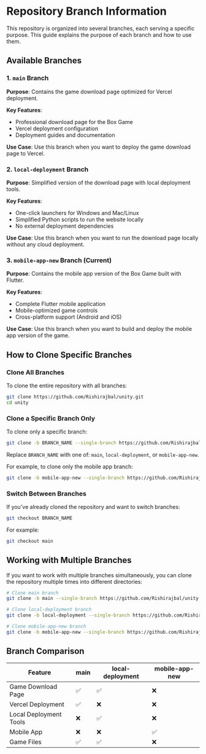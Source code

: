 # Repository Branch Information

This repository is organized into several branches, each serving a specific purpose. This guide explains the purpose of each branch and how to use them.

## Available Branches

### 1. `main` Branch

**Purpose**: Contains the game download page optimized for Vercel deployment.

**Key Features**:
- Professional download page for the Box Game
- Vercel deployment configuration
- Deployment guides and documentation

**Use Case**: Use this branch when you want to deploy the game download page to Vercel.

### 2. `local-deployment` Branch

**Purpose**: Simplified version of the download page with local deployment tools.

**Key Features**:
- One-click launchers for Windows and Mac/Linux
- Simplified Python scripts to run the website locally
- No external deployment dependencies

**Use Case**: Use this branch when you want to run the download page locally without any cloud deployment.

### 3. `mobile-app-new` Branch (Current)

**Purpose**: Contains the mobile app version of the Box Game built with Flutter.

**Key Features**:
- Complete Flutter mobile application
- Mobile-optimized game controls
- Cross-platform support (Android and iOS)

**Use Case**: Use this branch when you want to build and deploy the mobile app version of the game.

## How to Clone Specific Branches

### Clone All Branches

To clone the entire repository with all branches:

```bash
git clone https://github.com/Rishirajbal/unity.git
cd unity
```

### Clone a Specific Branch Only

To clone only a specific branch:

```bash
git clone -b BRANCH_NAME --single-branch https://github.com/Rishirajbal/unity.git
```

Replace `BRANCH_NAME` with one of: `main`, `local-deployment`, or `mobile-app-new`.

For example, to clone only the mobile app branch:

```bash
git clone -b mobile-app-new --single-branch https://github.com/Rishirajbal/unity.git
```

### Switch Between Branches

If you've already cloned the repository and want to switch branches:

```bash
git checkout BRANCH_NAME
```

For example:

```bash
git checkout main
```

## Working with Multiple Branches

If you want to work with multiple branches simultaneously, you can clone the repository multiple times into different directories:

```bash
# Clone main branch
git clone -b main --single-branch https://github.com/Rishirajbal/unity.git unity-main

# Clone local-deployment branch
git clone -b local-deployment --single-branch https://github.com/Rishirajbal/unity.git unity-local

# Clone mobile-app-new branch
git clone -b mobile-app-new --single-branch https://github.com/Rishirajbal/unity.git unity-mobile
```

## Branch Comparison

| Feature | main | local-deployment | mobile-app-new |
|---------|------|------------------|----------------|
| Game Download Page | ✅ | ✅ | ❌ |
| Vercel Deployment | ✅ | ❌ | ❌ |
| Local Deployment Tools | ❌ | ✅ | ❌ |
| Mobile App | ❌ | ❌ | ✅ |
| Game Files | ✅ | ✅ | ❌ |